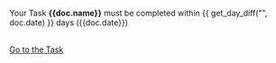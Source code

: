<p>Your Task <b>{{doc.name}}</b> must be completed within {{ get_day_diff("", doc.date) }} days ({{doc.date}})</p>
<br>
<u><a href="{{ frappe.get_url('/app/todo/'+{{doc.name}} )">Go to the Task</a></u>
